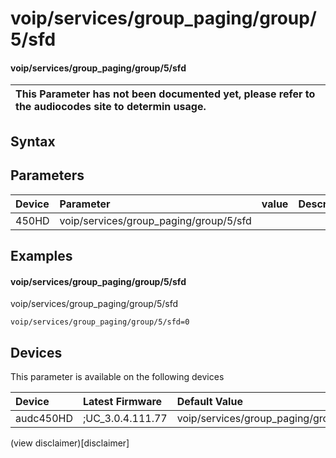 ﻿---
description: voip/services/group_paging/group/5/sfd
search: false
---

# voip/services/group_paging/group/5/sfd

#### voip/services/group_paging/group/5/sfd


| This Parameter has not been documented yet, please refer to the audiocodes site to determin usage.  | 
| :--- |

## Syntax

## Parameters
|Device|Parameter|value|Description|
|:---|:---|:---|:---|
| 450HD | voip/services/group_paging/group/5/sfd |  |  |

## Examples
#### voip/services/group_paging/group/5/sfd

voip/services/group_paging/group/5/sfd

```
voip/services/group_paging/group/5/sfd=0
```

## Devices
This parameter is available on the following devices

| Device | Latest Firmware | Default Value |
|:---|:---|:---|
| audc450HD | ;UC_3.0.4.111.77 | voip/services/group_paging/group/5/sfd=0 

(view disclaimer)[disclaimer]
